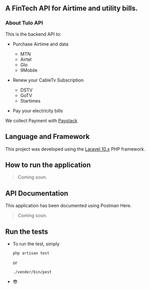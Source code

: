 ## A FinTech API for Airtime and utility bills. 

### About Tulo API

This is the backend API to:

- Purchase Airtime and data 
    - MTN
    - Airtel
    - Glo
    - 9Mobile

- Renew your CableTv Subscription 
    - DSTV
    - GoTV
    - Startimes

- Pay your electricity bills

We collect Payment with [Paystack](https://paystack.com)

## Language and Framework

This project was developed using the [Laravel 10.x](https://laravel.com) PHP framework.

## How to run the application

> Coming soon.

## API Documentation

This application has been documented using Postman Here.

> Coming soon.

## Run the tests

- To run the test, simply

    ```
    php artisan test
    ```

    or

    ```
    ./vendor/bin/pest
    ```

- &#128526;

